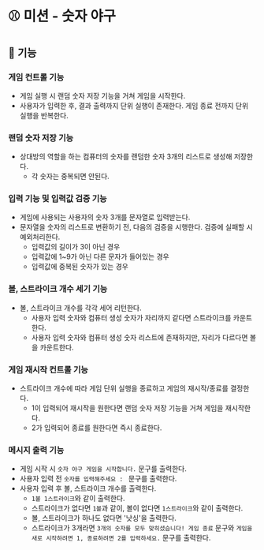 # ⚾ 미션 - 숫자 야구

## 📮 기능

### 게임 컨트롤 기능

- 게임 실행 시 랜덤 숫자 저장 기능을 거쳐 게임을 시작한다.
- 사용자가 입력한 후, 결과 출력까지 단위 실행이 존재한다. 게임 종료 전까지 단위 실행을 반복한다.

### 랜덤 숫자 저장 기능

- 상대방의 역할을 하는 컴퓨터의 숫자를 랜덤한 숫자 3개의 리스트로 생성해 저장한다.
    - 각 숫자는 중복되면 안된다.

### 입력 기능 및 입력값 검증 기능

- 게임에 사용되는 사용자의 숫자 3개를 문자열로 입력받는다.
- 문자열을 숫자의 리스트로 변환하기 전, 다음의 검증을 시행한다. 검증에 실패할 시 예외처리한다.
    - 입력값의 길이가 3이 아닌 경우
    - 입력값에 1~9가 아닌 다른 문자가 들어있는 경우
    - 입력값에 중복된 숫자가 있는 경우

### 볼, 스트라이크 개수 세기 기능

- 볼, 스트라이크 개수를 각각 세어 리턴한다.
    - 사용자 입력 숫자와 컴퓨터 생성 숫자가 자리까지 같다면 스트라이크를 카운트한다.
    - 사용자 입력 숫자와 컴퓨터 생성 숫자 리스트에 존재하지만, 자리가 다르다면 볼을 카운트한다.

### 게임 재시작 컨트롤 기능

- 스트라이크 개수에 따라 게임 단위 실행을 종료하고 게임의 재시작/종료를 결정한다.
    - 1이 입력되어 재시작을 원한다면 랜덤 숫자 저장 기능을 거쳐 게임을 재시작한다.
    - 2가 입력되어 종료를 원한다면 즉시 종료한다.

### 메시지 출력 기능

- 게임 시작 시 `숫자 야구 게임을 시작합니다.` 문구를 출력한다.
- 사용자 입력 전 `숫자를 입력해주세요 : ` 문구를 출력한다.
- 사용자 입력 후 볼, 스트라이크 개수를 출력한다.
    - `1볼 1스트라이크`와 같이 출력한다.
    - 스트라이크가 없다면 `1볼`과 같이, 볼이 없다면 `1스트라이크`와 같이 출력한다.
    - 볼, 스트라이크가 하나도 없다면 '낫싱'을 출력한다.
    - 스트라이크가 3개라면 `3개의 숫자를 모두 맞히셨습니다! 게임 종료` 문구와
      `게임을 새로 시작하려면 1, 종료하려면 2를 입력하세요.` 문구를 출력한다.